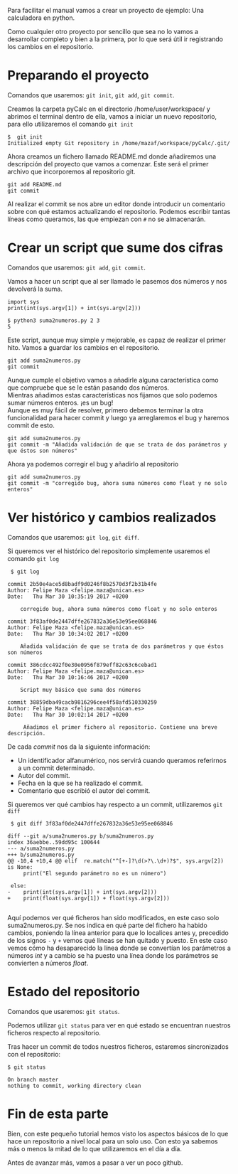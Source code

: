 Para facilitar el manual vamos a crear un proyecto de ejemplo: Una calculadora en python.

Como cualquier otro proyecto por sencillo que sea no lo vamos a desarrollar completo y bien a la primera, por lo que será útil ir registrando los cambios en el repositorio.

# Preparando el proyecto

Comandos que usaremos: `git init`, `git add`, `git commit`.

Creamos la carpeta pyCalc en el directorio /home/user/workspace/ y abrimos el terminal dentro de ella, vamos a iniciar un nuevo repositorio, para ello utilizaremos el comando `git init`

```
$  git init
Initialized empty Git repository in /home/mazaf/workspace/pyCalc/.git/
```

Ahora creamos un fichero llamado README.md donde añadiremos una descripción del proyecto que vamos a comenzar. Este será el primer archivo que incorporemos al repositorio git.

```
git add README.md
git commit
```

Al realizar el commit se nos abre un editor donde introducir un comentario sobre con qué estamos actualizando el repositorio. Podemos escribir tantas líneas como queramos, las  que empiezan con `#` no se almacenarán.

# Crear un script que sume dos cifras

Comandos que usaremos: `git add`, `git commit`.

Vamos a hacer un script que al ser llamado le pasemos dos números y nos devolverá la suma.

```
import sys
print(int(sys.argv[1]) + int(sys.argv[2]))

$ python3 suma2numeros.py 2 3
5
```

Este script, aunque muy simple y mejorable, es capaz de realizar el primer hito. Vamos a guardar los cambios en el repositorio.

```
git add suma2numeros.py
git commit
```

Aunque cumple el objetivo vamos a añadirle alguna característica como que compruebe que se le están pasando dos números.  
Mientras añadimos estas características nos fijamos que solo podemos sumar números enteros. ¡es un bug!  
Aunque es muy fácil de resolver, primero debemos terminar la otra funcionalidad para hacer commit y luego ya arreglaremos el bug y haremos commit de esto.

```
git add suma2numeros.py
git commit -m "Añadida validación de que se trata de dos parámetros y que éstos son números"
```

Ahora ya podemos corregir el bug y añadirlo al repositorio

```
git add suma2numeros.py
git commit -m "corregido bug, ahora suma números como float y no solo enteros"
```

# Ver histórico y cambios realizados

Comandos que usaremos: `git log`, `git diff`.

Si queremos ver el histórico del repositorio simplemente usaremos el comando `git log`

     $ git log  


```   
commit 2b50e4ace5d8badf9d0246f8b2570d3f2b31b4fe  
Author: Felipe Maza <felipe.maza@unican.es>  
Date:   Thu Mar 30 10:35:19 2017 +0200

    corregido bug, ahora suma números como float y no solo enteros

commit 3f83af0de2447dffe267832a36e53e95ee068846  
Author: Felipe Maza <felipe.maza@unican.es>  
Date:   Thu Mar 30 10:34:02 2017 +0200

    Añadida validación de que se trata de dos parámetros y que éstos son números

commit 386cdcc492f0e30e0956f879eff82c63c6cebad1  
Author: Felipe Maza <felipe.maza@unican.es>  
Date:   Thu Mar 30 10:16:46 2017 +0200

    Script muy básico que suma dos números

commit 38859dba49cacb9816296cee4f58afd510330259  
Author: Felipe Maza <felipe.maza@unican.es>
Date:   Thu Mar 30 10:02:14 2017 +0200

     Añadimos el primer fichero al repositorio. Contiene una breve descripción.

```

De cada _commit_ nos da la siguiente información:
* Un identificador alfanumérico, nos servirá cuando queramos referirnos a un commit determinado.
* Autor del commit.
* Fecha en la que se ha realizado el commit.
* Comentario que escribió el autor del commit.


Si queremos ver qué cambios hay respecto a un commit, utilizaremos `git diff`

     $ git diff 3f83af0de2447dffe267832a36e53e95ee068846
```     
diff --git a/suma2numeros.py b/suma2numeros.py
index 36aebbe..59dd95c 100644
--- a/suma2numeros.py
+++ b/suma2numeros.py
@@ -10,4 +10,4 @@ elif  re.match("^[+-]?\d(>?\.\d+)?$", sys.argv[2]) is None:
     print("El segundo parámetro no es un número")

 else:
-    print(int(sys.argv[1]) + int(sys.argv[2]))
+    print(float(sys.argv[1]) + float(sys.argv[2]))


```
Aquí podemos ver qué ficheros han sido modificados, en este caso solo suma2numeros.py. Se nos indica en qué parte del fichero ha habido cambios, poniendo la línea anterior para que lo localices antes y, precedido de los signos `-` y `+` vemos qué líneas se han quitado y puesto.
En este caso vemos cómo ha desaparecido la línea donde se convertían los parámetros a números _int_ y a cambio se ha puesto una línea donde los parámetros se convierten a números _float_.

# Estado del repositorio
Comandos que usaremos: `git status`.

Podemos utilizar `git status` para ver en qué estado se encuentran nuestros ficheros respecto al repositorio.

Tras hacer un commit de todos nuestros ficheros, estaremos sincronizados con el repositorio:

    $ git status

    On branch master
    nothing to commit, working directory clean

# Fin de esta parte
Bien, con este pequeño tutorial hemos visto los aspectos básicos de lo que hace un repositorio a nivel local para un solo uso. Con esto ya sabemos más o menos la mitad de lo que utilizaremos en el día a día.

Antes de avanzar más, vamos a pasar a ver un poco github.
